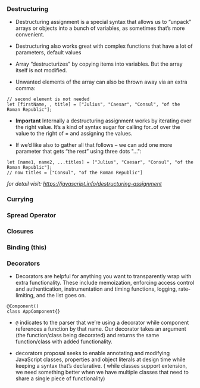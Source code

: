 ### Destructuring 

- Destructuring assignment is a special syntax that allows us to “unpack” arrays or objects into a bunch of variables, as sometimes that’s more convenient.

- Destructuring also works great with complex functions that have a lot of parameters, default values

- Array “destructurizes” by copying items into variables. But the array itself is not modified.

- Unwanted elements of the array can also be thrown away via an extra comma:

```
// second element is not needed
let [firstName, , title] = ["Julius", "Caesar", "Consul", "of the Roman Republic"];
```

- **Important** Internally a destructuring assignment works by iterating over the right value. It’s a kind of syntax sugar for calling for..of over the value to the right of = and assigning the values.

- If we’d like also to gather all that follows – we can add one more parameter that gets “the rest” using three dots "...":

```
let [name1, name2, ...titles] = ["Julius", "Caesar", "Consul", "of the Roman Republic"];
// now titles = ["Consul", "of the Roman Republic"]
```

*for detail visit: https://javascript.info/destructuring-assignment*

### Currying

### Spread Operator

### Closures

### Binding (this)

### Decorators

- Decorators are helpful for anything you want to transparently wrap with extra functionality. These include memoization, enforcing access control and authentication, instrumentation and timing functions, logging, rate-limiting, and the list goes on.

```
@Component()
class AppComponent{}
```

- `@` indicates to the parser that we’re using a decorator while component references a function by that name. Our decorator takes an argument (the function/class being decorated) and returns the same function/class with added functionality.

- decorators proposal seeks to enable annotating and modifying JavaScript classes, properties and object literals at design time while keeping a syntax that’s declarative. ( while classes support extension, we need something better when we have multiple classes that need to share a single piece of functionality)
